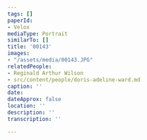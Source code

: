 ```yaml
---
tags: []
paperId:
- Velox
mediaType: Portrait
similarTo: []
title: '00143'
images:
- "/assets/media/00143.JPG"
relatedPeople:
- Reginald Arthur Wilson
- src/content/people/doris-adeline-ward.md
caption: ''
date: 
dateApprox: false
location: ''
description: ''
transcription: ''

---
```

